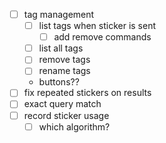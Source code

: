 - [ ] tag management
  - [ ] list tags when sticker is sent
    - [ ] add remove commands
  - [ ] list all tags
  - [ ] remove tags
  - [ ] rename tags
  - buttons??
- [ ] fix repeated stickers on results
- [ ] exact query match
- [ ] record sticker usage
  - [ ] which algorithm?
